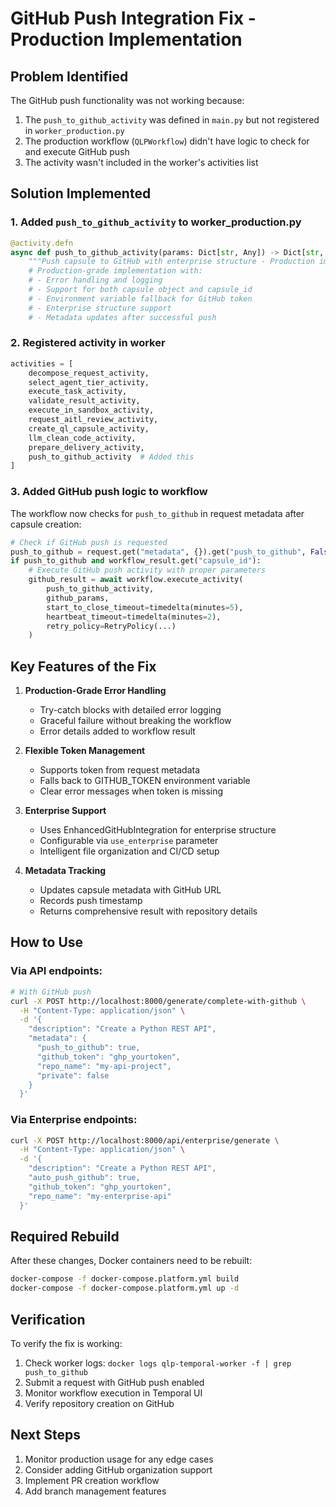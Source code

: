 # GitHub Push Integration Fix - Production Implementation

## Problem Identified
The GitHub push functionality was not working because:
1. The `push_to_github_activity` was defined in `main.py` but not registered in `worker_production.py`
2. The production workflow (`QLPWorkflow`) didn't have logic to check for and execute GitHub push
3. The activity wasn't included in the worker's activities list

## Solution Implemented

### 1. Added `push_to_github_activity` to worker_production.py
```python
@activity.defn
async def push_to_github_activity(params: Dict[str, Any]) -> Dict[str, Any]:
    """Push capsule to GitHub with enterprise structure - Production implementation"""
    # Production-grade implementation with:
    # - Error handling and logging
    # - Support for both capsule object and capsule_id
    # - Environment variable fallback for GitHub token
    # - Enterprise structure support
    # - Metadata updates after successful push
```

### 2. Registered activity in worker
```python
activities = [
    decompose_request_activity,
    select_agent_tier_activity,
    execute_task_activity,
    validate_result_activity,
    execute_in_sandbox_activity,
    request_aitl_review_activity,
    create_ql_capsule_activity,
    llm_clean_code_activity,
    prepare_delivery_activity,
    push_to_github_activity  # Added this
]
```

### 3. Added GitHub push logic to workflow
The workflow now checks for `push_to_github` in request metadata after capsule creation:
```python
# Check if GitHub push is requested
push_to_github = request.get("metadata", {}).get("push_to_github", False)
if push_to_github and workflow_result.get("capsule_id"):
    # Execute GitHub push activity with proper parameters
    github_result = await workflow.execute_activity(
        push_to_github_activity,
        github_params,
        start_to_close_timeout=timedelta(minutes=5),
        heartbeat_timeout=timedelta(minutes=2),
        retry_policy=RetryPolicy(...)
    )
```

## Key Features of the Fix

1. **Production-Grade Error Handling**
   - Try-catch blocks with detailed error logging
   - Graceful failure without breaking the workflow
   - Error details added to workflow result

2. **Flexible Token Management**
   - Supports token from request metadata
   - Falls back to GITHUB_TOKEN environment variable
   - Clear error messages when token is missing

3. **Enterprise Support**
   - Uses EnhancedGitHubIntegration for enterprise structure
   - Configurable via `use_enterprise` parameter
   - Intelligent file organization and CI/CD setup

4. **Metadata Tracking**
   - Updates capsule metadata with GitHub URL
   - Records push timestamp
   - Returns comprehensive result with repository details

## How to Use

### Via API endpoints:
```bash
# With GitHub push
curl -X POST http://localhost:8000/generate/complete-with-github \
  -H "Content-Type: application/json" \
  -d '{
    "description": "Create a Python REST API",
    "metadata": {
      "push_to_github": true,
      "github_token": "ghp_yourtoken",
      "repo_name": "my-api-project",
      "private": false
    }
  }'
```

### Via Enterprise endpoints:
```bash
curl -X POST http://localhost:8000/api/enterprise/generate \
  -H "Content-Type: application/json" \
  -d '{
    "description": "Create a Python REST API",
    "auto_push_github": true,
    "github_token": "ghp_yourtoken",
    "repo_name": "my-enterprise-api"
  }'
```

## Required Rebuild
After these changes, Docker containers need to be rebuilt:
```bash
docker-compose -f docker-compose.platform.yml build
docker-compose -f docker-compose.platform.yml up -d
```

## Verification
To verify the fix is working:
1. Check worker logs: `docker logs qlp-temporal-worker -f | grep push_to_github`
2. Submit a request with GitHub push enabled
3. Monitor workflow execution in Temporal UI
4. Verify repository creation on GitHub

## Next Steps
1. Monitor production usage for any edge cases
2. Consider adding GitHub organization support
3. Implement PR creation workflow
4. Add branch management features